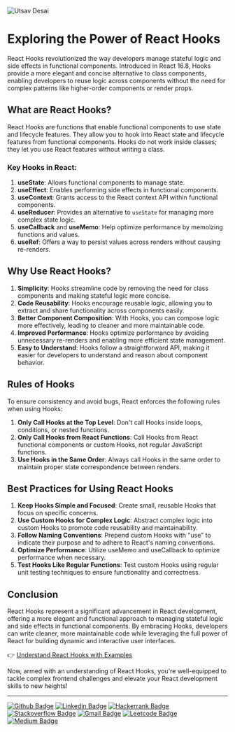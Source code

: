 ![Utsav Desai](https://github.com/UtsavSoftrefineTech/demo/assets/135974253/c078b2a6-563b-4e62-af17-3fb13fce74a1)

# Exploring the Power of React Hooks

React Hooks revolutionized the way developers manage stateful logic and side effects in functional components. Introduced in React 16.8, Hooks provide a more elegant and concise alternative to class components, enabling developers to reuse logic across components without the need for complex patterns like higher-order components or render props.

## What are React Hooks?

React Hooks are functions that enable functional components to use state and lifecycle features. They allow you to hook into React state and lifecycle features from functional components. Hooks do not work inside classes; they let you use React features without writing a class.

### Key Hooks in React:

1. **useState**: Allows functional components to manage state.
2. **useEffect**: Enables performing side effects in functional components.
3. **useContext**: Grants access to the React context API within functional components.
4. **useReducer**: Provides an alternative to `useState` for managing more complex state logic.
5. **useCallback** and **useMemo**: Help optimize performance by memoizing functions and values.
6. **useRef**: Offers a way to persist values across renders without causing re-renders.

## Why Use React Hooks?

1. **Simplicity**: Hooks streamline code by removing the need for class components and making stateful logic more concise.
2. **Code Reusability**: Hooks encourage reusable logic, allowing you to extract and share functionality across components easily.
3. **Better Component Composition**: With Hooks, you can compose logic more effectively, leading to cleaner and more maintainable code.
4. **Improved Performance**: Hooks optimize performance by avoiding unnecessary re-renders and enabling more efficient state management.
5. **Easy to Understand**: Hooks follow a straightforward API, making it easier for developers to understand and reason about component behavior.

## Rules of Hooks

To ensure consistency and avoid bugs, React enforces the following rules when using Hooks:

1. **Only Call Hooks at the Top Level**: Don't call Hooks inside loops, conditions, or nested functions.
2. **Only Call Hooks from React Functions**: Call Hooks from React functional components or custom Hooks, not regular JavaScript functions.
3. **Use Hooks in the Same Order**: Always call Hooks in the same order to maintain proper state correspondence between renders.

## Best Practices for Using React Hooks

1. **Keep Hooks Simple and Focused**: Create small, reusable Hooks that focus on specific concerns.
2. **Use Custom Hooks for Complex Logic**: Abstract complex logic into custom Hooks to promote code reusability and maintainability.
3. **Follow Naming Conventions**: Prepend custom Hooks with "use" to indicate their purpose and to adhere to React's naming conventions.
4. **Optimize Performance**: Utilize useMemo and useCallback to optimize performance when necessary.
5. **Test Hooks Like Regular Functions**: Test custom Hooks using regular unit testing techniques to ensure functionality and correctness.

## Conclusion

React Hooks represent a significant advancement in React development, offering a more elegant and functional approach to managing stateful logic and side effects in functional components. By embracing Hooks, developers can write cleaner, more maintainable code while leveraging the full power of React for building dynamic and interactive user interfaces.

👉 [Understand React Hooks with Examples](advancehooks.md)

Now, armed with an understanding of React Hooks, you're well-equipped to tackle complex frontend challenges and elevate your React development skills to new heights!

----

[![Github Badge](http://img.shields.io/badge/-Github-black?style=flat-square&logo=github&link=https://github.com/UtsavSoftrefineTech)](https://github.com/UtsavSoftrefineTech)
[![Linkedin Badge](https://img.shields.io/badge/-LinkedIn-blue?style=flat-square&logo=Linkedin&logoColor=white&link=https://www.linkedin.com/in/utsavdesai26/)](https://www.linkedin.com/in/utsavdesai26/)
[![Hackerrank Badge](https://img.shields.io/badge/-Hackerrank-2EC866?style=flat-square&logo=HackerRank&logoColor=white&link=https://www.hackerrank.com/profile/UtsavDesai26)](https://www.hackerrank.com/profile/UtsavDesai26)
[![Stackoverflow Badge](https://img.shields.io/badge/-Stack%20overflow-FE7A16?style=flat-square&logo=stack-overflow&logoColor=white&link=https://stackoverflow.com/users/22878781/utsav-desai)](https://stackoverflow.com/users/22878781/utsav-desai)
[![Gmail Badge](https://img.shields.io/badge/-Gmail-d14836?style=flat-square&logo=Gmail&logoColor=white&link=mailto:desaiutsav26@gmail.com)](mailto:desaiutsav26@gmail.com)
[![Leetcode Badge](https://img.shields.io/badge/-Leetcode-FFA116?style=flat-square&logo=leetcode&logoColor=white&link=https://leetcode.com/desaiutsav26/)](https://leetcode.com/desaiutsav26/)
[![Medium Badge](https://img.shields.io/badge/-Medium-black?style=flat-square&logo=medium&link=https://medium.com/@utsavdesai26)](https://medium.com/@utsavdesai26)
